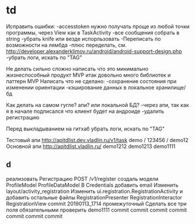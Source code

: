 





td
===

Исправить ошибки:
-accesstoken нужно получать проще из любой точки программы, через View как в TaskActivity
-все сообщения собрать в string
-убрать knife или везде испорльзовать
-Переписать по возможности на лямбда
-плюс переделать, см. http://developer.alexanderklimov.ru/android/android-support-design.php
-убрать логи, искать по "TAG"

Не делать сильно сложно
написать что это минимально жизнеспособный продукт MVP
итак довольно много библиотек и паттерн MVP
Написать что не сделано:
-сохранение состояния при изменении ориентации
-кэширование данных в локальное хранилище/бд

Как делать на самом гугле? апи? или локальной БД?
-через апи, так как я в начале подписался что клиент будет на андроиде
-удалить регистрацию

Перед выкладыванием на гитхаб убрать логи, искать по "TAG"

Тестовый апи http://apitdlist.dev.vladlin.ru/v1/task  demo / 123456 / demo12
Основной апи http://apitdlist.vladlin.ru/ demo1212 demo1213 demo1111

d
---
реализовать Регистрацию POST /v1/register
cоздаль модели ProfileModel ProfileDataModel
В Credentials добавить email
Изменить layout/activity_registration
Изменить ui.registration.RegistrationActivity и добавить остальные файлы
RegistrationPresenter
RegistrationInteractor
RegistrationView
commit 20190113_1714 промежуточный
Сделать все три поля обязательными
проверить demo1111
commit 
commit
commit
commit
commit
commit
commit